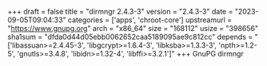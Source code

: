+++
draft = false
title = "dirmngr 2.4.3-3"
version = "2.4.3-3"
date = "2023-09-05T09:04:33"
categories = ['apps', 'chroot-core']
upstreamurl = "https://www.gnupg.org"
arch = "x86_64"
size = "168112"
usize = "398656"
sha1sum = "dfda0d44d05ebb0062652caa5189095ae9c812cc"
depends = "['libassuan>=2.4.45-3', 'libgcrypt>=1.6.4-3', 'libksba>=1.3.3-3', 'npth>=1.2-5', 'gnutls>=3.4.8', 'libidn>=1.32-4', 'libffi>=3.2.1']"
+++
GnuPG dirmngr